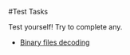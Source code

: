 #Test Tasks

Test yourself! Try to complete any.

* [Binary files decoding](binary_files_decoding/)
